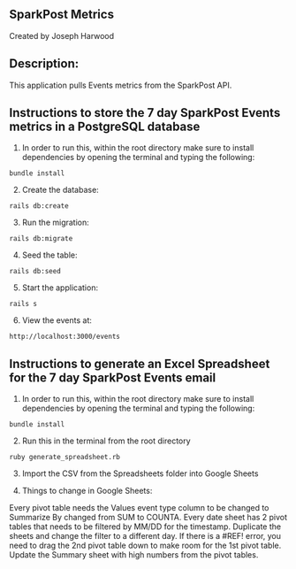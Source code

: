 ## SparkPost Metrics
Created by Joseph Harwood

## Description:

This application pulls Events metrics from the SparkPost API.

## Instructions to store the 7 day SparkPost Events metrics in a PostgreSQL database
1) In order to run this, within the root directory make sure to install
dependencies by opening the terminal and typing the following:

  `bundle install`

2) Create the database:

  `rails db:create`

3) Run the migration:

  `rails db:migrate`

4) Seed the table:

  `rails db:seed`

5) Start the application:

  `rails s`

6) View the events at:

  `http://localhost:3000/events`

## Instructions to generate an Excel Spreadsheet for the 7 day SparkPost Events email
1) In order to run this, within the root directory make sure to install
dependencies by opening the terminal and typing the following:

  `bundle install`

2) Run this in the terminal from the root directory

  `ruby generate_spreadsheet.rb`

3) Import the CSV from the Spreadsheets folder into Google Sheets

4) Things to change in Google Sheets:

  Every pivot table needs the Values event type column to be changed to Summarize By changed from SUM to COUNTA.
  Every date sheet has 2 pivot tables that needs to be filtered by MM/DD for the timestamp. Duplicate the sheets and change the filter to a different day. If there is a #REF! error, you need to drag the 2nd pivot table down to make room for the 1st pivot table.
  Update the Summary sheet with high numbers from the pivot tables.
